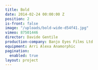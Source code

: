 ```yaml
---
title: Bold
date: 2014-02-24 00:00:00 Z
position: 2
is-front: false
image: "/uploads/bold-wide-d54f41.jpg"
vimeo: 87501446
director: Davide Gentile
production-company: Banjo Eyes Films Ltd
equipment: Arri Alexa Anamorphic
pagination:
  enabled: true
layout: project
---
```


